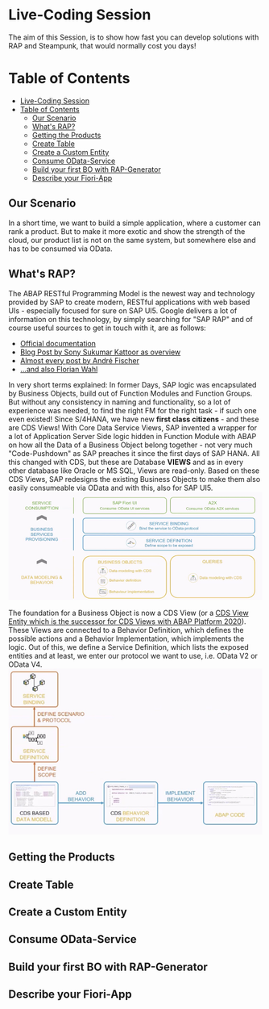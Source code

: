 # Live-Coding Session

The aim of this Session, is to show how fast you can develop solutions with RAP and Steampunk, that would normally cost you days!

# Table of Contents
- [Live-Coding Session](#live-coding-session)
- [Table of Contents](#table-of-contents)
  - [Our Scenario <a name="scenario"></a>](#our-scenario-)
  - [What's RAP? <a name="whats_rap"></a>](#whats-rap-)
  - [Getting the Products <a name="products"></a>](#getting-the-products-)
  - [Create Table <a name="create_table"></a>](#create-table-)
  - [Create a Custom Entity <a name="create_custom_entity"></a>](#create-a-custom-entity-)
  - [Consume OData-Service <a name="consume_odata"></a>](#consume-odata-service-)
  - [Build your first BO with RAP-Generator <a name="rap_generator"></a>](#build-your-first-bo-with-rap-generator-)
  - [Describe your Fiori-App <a name="describe_fiori_app"></a>](#describe-your-fiori-app-)

## Our Scenario <a name="scenario"></a>

In a short time, we want to build a simple application, where a customer can rank a product. But to make it more exotic and show the strength of the cloud, our product list is not on the same system, but somewhere else and has to be consumed via OData.

## What's RAP? <a name="whats_rap"></a>

The ABAP RESTful Programming Model is the newest way and technology provided by SAP to create modern, RESTful applications with web based UIs - especially focused for sure on SAP UI5.
Google delivers a lot of information on this technology, by simply searching for "SAP RAP" and of course useful sources to get in touch with it, are as follows:

* [Official documentation](https://help.sap.com/viewer/923180ddb98240829d935862025004d6/Cloud/en-US/289477a81eec4d4e84c0302fb6835035.html?q=abap%20restful%20programming)
* [Blog Post by Sony Sukumar Kattoor as overview](https://blogs.sap.com/2019/05/23/sap-cloud-platform-abap-restful-programming-model-rap-for-beginners/)
* [Almost every post by André Fischer](https://people.sap.com/andre.fischer)
* [...and also Florian Wahl](https://people.sap.com/florian.wahl)

In very short terms explained:
In former Days, SAP logic was encapsulated by Business Objects, build out of Function Modules and Function Groups. But without any consistency in naming and functionality, so a lot of experience was needed, to find the right FM for the right task - if such one even existed!
Since S/4HANA, we have new **first class citizens** - and these are CDS Views! With Core Data Service Views, SAP invented a wrapper for a lot of Application Server Side logic hidden in Function Module with ABAP on how all the Data of a Business Object belong together - not very much "Code-Pushdown" as SAP preaches it since the first days of SAP HANA. All this changed with CDS, but these are Database **VIEWS** and as in every other database like Oracle or MS SQL, Views are read-only.
Based on these CDS Views, SAP redesigns the existing Business Objects to make them also easily consumeable via OData and with this, also for SAP UI5.
![Levels of RAP](images/RAP_overview_0.png)

The foundation for a Business Object is now a CDS View (or a [CDS View Entity which is the successor for CDS Views with ABAP Platform 2020](https://blogs.sap.com/2020/09/02/a-new-generation-of-cds-views-cds-view-entities/)).
These Views are connected to a Behavior Definition, which defines the possible actions and a Behavior Implementation, which implements the logic. Out of this, we define a Service Definition, which lists the exposed entities and at least, we enter our protocol we want to use, i.e. OData V2 or OData V4.
![Elements of a RAP BO](images/RAP_overview.png)

## Getting the Products <a name="products"></a>

## Create Table <a name="create_table"></a>

## Create a Custom Entity <a name="create_custom_entity"></a>

## Consume OData-Service <a name="consume_odata"></a>

## Build your first BO with RAP-Generator <a name="rap_generator"></a>

## Describe your Fiori-App <a name="describe_fiori_app"></a>

